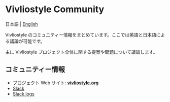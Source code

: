# Vivliostyle Community

日本語 | [English](README.md)

Vivliostyle のコミュニティー情報をまとめています。ここでは英語と日本語による議論が可能です。

主に Vivliostyle プロジェクト全体に関する提案や問題について議論します。

## コミュニティー情報

- プロジェクト Web サイト: **[vivliostyle.org](https://vivliostyle.org)**
- [Slack](https://vivliostyle.slack.com/)
- [Slack logs](slack-logs/index.md)
